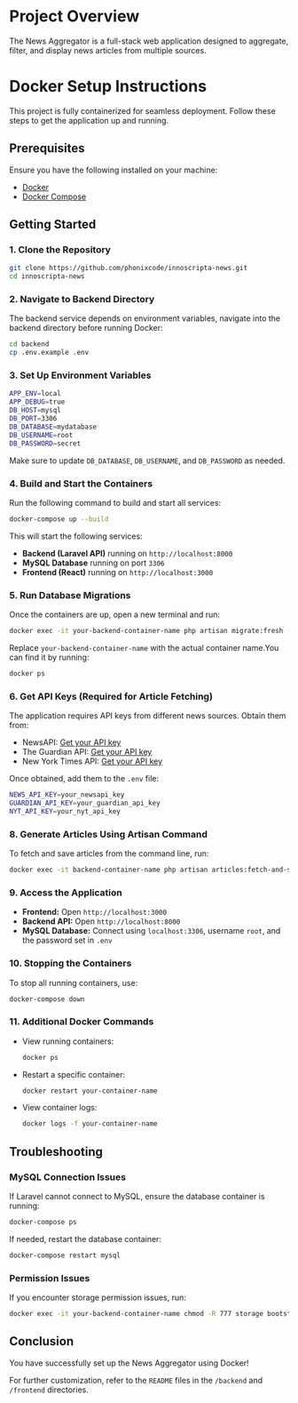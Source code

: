 # Project Overview
The News Aggregator is a full-stack web application designed to aggregate, filter, and display news articles from multiple sources.

# Docker Setup Instructions

This project is fully containerized for seamless deployment. Follow these steps to get the application up and running.

## Prerequisites
Ensure you have the following installed on your machine:
- [Docker](https://www.docker.com/get-started)
- [Docker Compose](https://docs.docker.com/compose/install/)

## Getting Started

### 1. Clone the Repository
```sh
git clone https://github.com/phonixcode/innoscripta-news.git
cd innoscripta-news
```

### 2. Navigate to Backend Directory
The backend service depends on environment variables, navigate into the backend directory before running Docker:
```sh
cd backend
cp .env.example .env
```

### 3. Set Up Environment Variables
```sh
APP_ENV=local
APP_DEBUG=true
DB_HOST=mysql
DB_PORT=3306
DB_DATABASE=mydatabase
DB_USERNAME=root
DB_PASSWORD=secret
```
Make sure to update `DB_DATABASE`, `DB_USERNAME`, and `DB_PASSWORD` as needed.

### 4. Build and Start the Containers
Run the following command to build and start all services:
```sh
docker-compose up --build
```
This will start the following services:
- **Backend (Laravel API)** running on `http://localhost:8000`
- **MySQL Database** running on port `3306`
- **Frontend (React)** running on `http://localhost:3000`

### 5. Run Database Migrations
Once the containers are up, open a new terminal and run:
```sh
docker exec -it your-backend-container-name php artisan migrate:fresh --seed
```
Replace `your-backend-container-name` with the actual container name.You can find it by running:
```sh
docker ps
```

### 6. Get API Keys (Required for Article Fetching)
The application requires API keys from different news sources. Obtain them from:

- NewsAPI: [Get your API key](https://newsapi.org/docs/get-started)
- The Guardian API: [Get your API key](https://open-platform.theguardian.com/access/)
- New York Times API: [Get your API key](https://developer.nytimes.com/apis)

Once obtained, add them to the `.env` file:

```sh
NEWS_API_KEY=your_newsapi_key
GUARDIAN_API_KEY=your_guardian_api_key
NYT_API_KEY=your_nyt_api_key
```

### 8. Generate Articles Using Artisan Command
To fetch and save articles from the command line, run:
```sh
docker exec -it backend-container-name php artisan articles:fetch-and-save
```

### 9. Access the Application
- **Frontend:** Open `http://localhost:3000`
- **Backend API:** Open `http://localhost:8000`
- **MySQL Database:** Connect using `localhost:3306`, username `root`, and the password set in `.env`

### 10. Stopping the Containers
To stop all running containers, use:
```sh
docker-compose down
```

### 11. Additional Docker Commands
- View running containers:
  ```sh
  docker ps
  ```
- Restart a specific container:
  ```sh
  docker restart your-container-name
  ```
- View container logs:
  ```sh
  docker logs -f your-container-name
  ```

## Troubleshooting
### MySQL Connection Issues
If Laravel cannot connect to MySQL, ensure the database container is running:
```sh
docker-compose ps
```
If needed, restart the database container:
```sh
docker-compose restart mysql
```

### Permission Issues
If you encounter storage permission issues, run:
```sh
docker exec -it your-backend-container-name chmod -R 777 storage bootstrap/cache
```

## Conclusion
You have successfully set up the News Aggregator using Docker!

For further customization, refer to the `README` files in the `/backend` and `/frontend` directories.